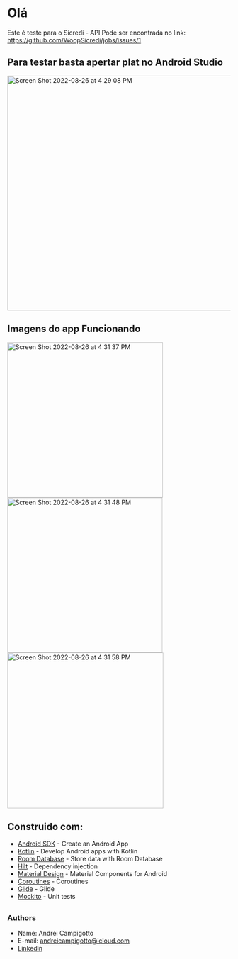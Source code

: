 # Olá 
Este é teste para o  Sicredi - API Pode ser encontrada no link: https://github.com/WoopSicredi/jobs/issues/1

##

## Para testar basta apertar plat no Android Studio 
<img width="530" alt="Screen Shot 2022-08-26 at 4 29 08 PM" src="https://user-images.githubusercontent.com/38699529/186978355-2c66be95-d261-457b-a9b6-88dba17ae47a.png">


## Imagens do app Funcionando
<p>
<img width="351" alt="Screen Shot 2022-08-26 at 4 31 37 PM" src="https://user-images.githubusercontent.com/38699529/186978546-3f411fd4-4576-4e9f-8de9-240fc635fd71.png">
<img width="350" alt="Screen Shot 2022-08-26 at 4 31 48 PM" src="https://user-images.githubusercontent.com/38699529/186978556-35ad136a-a989-4a92-ad92-df59b320d490.png">
<img width="352" alt="Screen Shot 2022-08-26 at 4 31 58 PM" src="https://user-images.githubusercontent.com/38699529/186978577-161757ec-6b1b-41c1-b5e9-73ba461cbb47.png">
</p>


## Construido com:
- [Android SDK](https://developer.android.com/) - Create an Android App
- [Kotlin](https://developer.android.com/kotlin) - Develop Android apps with Kotlin
- [Room Database](https://developer.android.com/training/data-storage/room) - Store data with Room Database
- [Hilt](https://dagger.dev/hilt) - Dependency injection
- [Material Design](https://material.io/develop/android/) - Material Components for Android
- [Coroutines](https://kotlinlang.org/docs/coroutines-overview.html) - Coroutines
- [Glide](https://github.com/bumptech/glide) - Glide
- [Mockito](https://site.mockito.org) - Unit tests

##

### Authors
- Name: Andrei Campigotto
- E-mail: andreicampigotto@icloud.com
- [Linkedin](https://www.linkedin.com/in/andrei-campigotto/)
